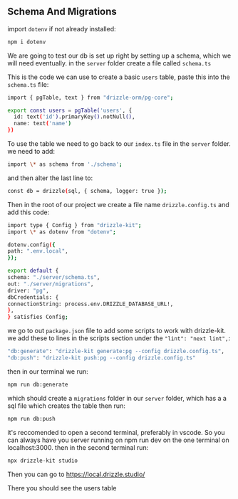 ## Schema And Migrations

import `dotenv` if not already installed:

```bash
npm i dotenv
```

We are going to test our db is set up right by setting up a schema, which we will need eventually.
in the `server` folder create a file called `schema.ts`

This is the code we can use to create a basic `users` table, paste this into the `schema.ts` file:

```bash
import { pgTable, text } from "drizzle-orm/pg-core";

export const users = pgTable('users', {
  id: text('id').primaryKey().notNull(),
  name: text('name')
})
```

To use the table we need to go back to our `index.ts` file in the `server` folder.
we need to add:

```bash
import \* as schema from './schema';
```

and then alter the last line to:

```bash
const db = drizzle(sql, { schema, logger: true });
```

Then in the root of our project we create a file name `drizzle.config.ts` and add this code:

```bash
import type { Config } from "drizzle-kit";
import \* as dotenv from "dotenv";

dotenv.config({
path: ".env.local",
});

export default {
schema: "./server/schema.ts",
out: "./server/migrations",
driver: "pg",
dbCredentials: {
connectionString: process.env.DRIZZLE_DATABASE_URL!,
},
} satisfies Config;
```

we go to out `package.json` file to add some scripts to work with drizzle-kit.
we add these to lines in the scripts section under the `"lint": "next lint",`:

```bash
"db:generate": "drizzle-kit generate:pg --config drizzle.config.ts",
"db:push": "drizzle-kit push:pg --config drizzle.config.ts"
```

then in our terminal we run:

```bash
npm run db:generate
```

which should create a `migrations` folder in our `server` folder, which has a a sql file which creates the table
then run:

```bash
npm run db:push
```

it's reccomended to open a second terminal, preferably in vscode. So you can always have you server running on npm run dev on the one terminal on localhost:3000.
then in the second terminal run:

```bash
npx drizzle-kit studio
```

Then you can go to https://local.drizzle.studio/

There you should see the users table
